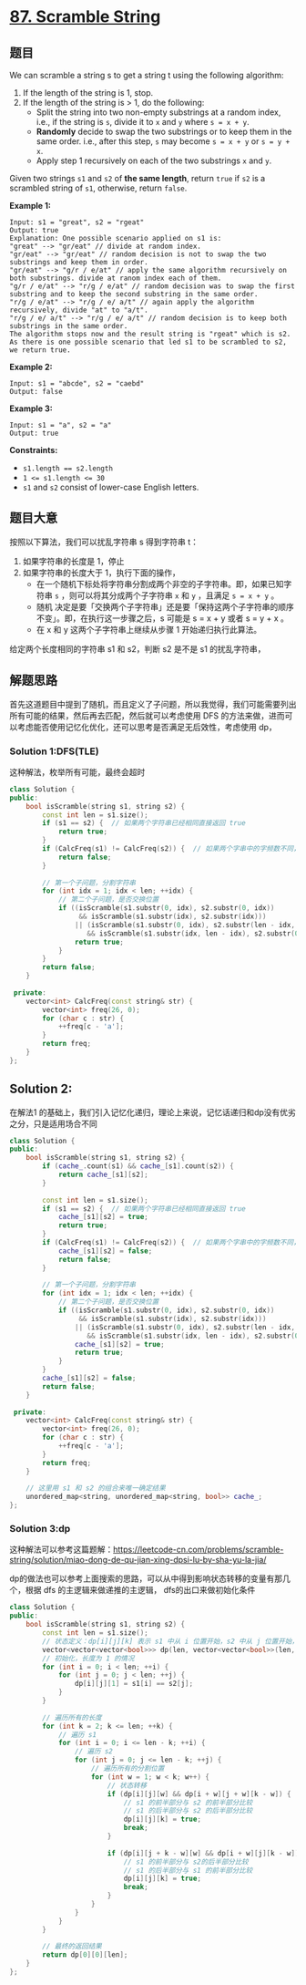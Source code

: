 # [87. Scramble String](https://leetcode-cn.com/problems/scramble-string/)

## 题目

We can scramble a string s to get a string t using the following algorithm:

1. If the length of the string is 1, stop.
2. If the length of the string is > 1, do the following:
   - Split the string into two non-empty substrings at a random index, i.e., if the string is `s`, divide it to `x` and `y` where `s = x + y`.
   - **Randomly** decide to swap the two substrings or to keep them in the same order. i.e., after this step, `s` may become `s = x + y` or `s = y + x`.
   - Apply step 1 recursively on each of the two substrings `x` and `y`.

Given two strings `s1` and `s2` of **the same length**, return `true` if `s2` is a scrambled string of `s1`, otherwise, return `false`.

 

**Example 1:**

```
Input: s1 = "great", s2 = "rgeat"
Output: true
Explanation: One possible scenario applied on s1 is:
"great" --> "gr/eat" // divide at random index.
"gr/eat" --> "gr/eat" // random decision is not to swap the two substrings and keep them in order.
"gr/eat" --> "g/r / e/at" // apply the same algorithm recursively on both substrings. divide at ranom index each of them.
"g/r / e/at" --> "r/g / e/at" // random decision was to swap the first substring and to keep the second substring in the same order.
"r/g / e/at" --> "r/g / e/ a/t" // again apply the algorithm recursively, divide "at" to "a/t".
"r/g / e/ a/t" --> "r/g / e/ a/t" // random decision is to keep both substrings in the same order.
The algorithm stops now and the result string is "rgeat" which is s2.
As there is one possible scenario that led s1 to be scrambled to s2, we return true.
```

**Example 2:**

```
Input: s1 = "abcde", s2 = "caebd"
Output: false
```

**Example 3:**

```
Input: s1 = "a", s2 = "a"
Output: true
```

 

**Constraints:**

- `s1.length == s2.length`
- `1 <= s1.length <= 30`
- `s1` and `s2` consist of lower-case English letters.

## 题目大意

按照以下算法，我们可以扰乱字符串 s 得到字符串 t：

1. 如果字符串的长度是 1，停止
2. 如果字符串的长度大于 1，执行下面的操作，
   - 在一个随机下标处将字符串分割成两个非空的子字符串。即，如果已知字符串 `s` ，则可以将其分成两个子字符串 `x` 和 `y` ，且满足 `s = x + y` 。
   - 随机 决定是要「交换两个子字符串」还是要「保持这两个子字符串的顺序不变」。即，在执行这一步骤之后，s 可能是 s = x + y 或者 s = y + x 。
   - 在 x 和 y 这两个子字符串上继续从步骤 1 开始递归执行此算法。

给定两个长度相同的字符串 s1 和 s2，判断 s2 是不是 s1 的扰乱字符串，

## 解题思路

首先这道题目中提到了随机，而且定义了子问题，所以我觉得，我们可能需要列出所有可能的结果，然后再去匹配，然后就可以考虑使用 DFS 的方法来做，进而可以考虑能否使用记忆化优化，还可以思考是否满足无后效性，考虑使用 dp，

### Solution 1:DFS(TLE)

这种解法，枚举所有可能，最终会超时

````c++
class Solution {
public:
    bool isScramble(string s1, string s2) {
        const int len = s1.size();
        if (s1 == s2) {  // 如果两个字符串已经相同直接返回 true
            return true;
        }
        if (CalcFreq(s1) != CalcFreq(s2)) {  // 如果两个字串中的字频数不同，这接返回 false
            return false;
        }
        
        // 第一个子问题，分割字符串
        for (int idx = 1; idx < len; ++idx) {
            // 第二个子问题，是否交换位置
            if ((isScramble(s1.substr(0, idx), s2.substr(0, idx))
                 && isScramble(s1.substr(idx), s2.substr(idx)))
                || (isScramble(s1.substr(0, idx), s2.substr(len - idx, idx))
                   && isScramble(s1.substr(idx, len - idx), s2.substr(0, len - idx)))) {
                return true;        
            }
        }
        return false;
    }
    
 private:
    vector<int> CalcFreq(const string& str) {
        vector<int> freq(26, 0);
        for (char c : str) {
            ++freq[c - 'a'];
        }
        return freq;
    }
};
````

## Solution 2:

在解法1 的基础上，我们引入记忆化递归，理论上来说，记忆话递归和dp没有优劣之分，只是适用场合不同

````c++
class Solution {
public:
    bool isScramble(string s1, string s2) {
        if (cache_.count(s1) && cache_[s1].count(s2)) {
            return cache_[s1][s2];
        }
        
        const int len = s1.size();
        if (s1 == s2) {  // 如果两个字符串已经相同直接返回 true
            cache_[s1][s2] = true;
            return true;
        }
        if (CalcFreq(s1) != CalcFreq(s2)) {  // 如果两个字串中的字频数不同，这接返回 false
            cache_[s1][s2] = false;
            return false;
        }
        
        // 第一个子问题，分割字符串
        for (int idx = 1; idx < len; ++idx) {
            // 第二个子问题，是否交换位置
            if ((isScramble(s1.substr(0, idx), s2.substr(0, idx))
                 && isScramble(s1.substr(idx), s2.substr(idx)))
                || (isScramble(s1.substr(0, idx), s2.substr(len - idx, idx))
                   && isScramble(s1.substr(idx, len - idx), s2.substr(0, len - idx)))) {
                cache_[s1][s2] = true;
                return true;  
            }
        }
        cache_[s1][s2] = false;
        return false;
    }
    
 private:
    vector<int> CalcFreq(const string& str) {
        vector<int> freq(26, 0);
        for (char c : str) {
            ++freq[c - 'a'];
        }
        return freq;
    }
    
    // 这里用 s1 和 s2 的组合来唯一确定结果
    unordered_map<string, unordered_map<string, bool>> cache_;
};
````

### Solution 3:dp

这种解法可以参考这篇题解：https://leetcode-cn.com/problems/scramble-string/solution/miao-dong-de-qu-jian-xing-dpsi-lu-by-sha-yu-la-jia/

dp的做法也可以参考上面搜索的思路，可以从中得到影响状态转移的变量有那几个，根据 dfs 的主逻辑来做递推的主逻辑， dfs的出口来做初始化条件

````c++
class Solution {
public:
    bool isScramble(string s1, string s2) {
        const int len = s1.size();
        // 状态定义：dp[i][j][k] 表示 s1 中从 i 位置开始，s2 中从 j 位置开始，长度为 k 的字符串是否匹配
        vector<vector<vector<bool>>> dp(len, vector<vector<bool>>(len, vector<bool>(len + 1, false)));
        // 初始化，长度为 1 的情况
        for (int i = 0; i < len; ++i) {
            for (int j = 0; j < len; ++j) {
                dp[i][j][1] = s1[i] == s2[j];
            }
        }
        
        // 遍历所有的长度
        for (int k = 2; k <= len; ++k) {
            // 遍历 s1
            for (int i = 0; i <= len - k; ++i) {
                // 遍历 s2
                for (int j = 0; j <= len - k; ++j) {
                    // 遍历所有的分割位置
                    for (int w = 1; w < k; w++) {
                        // 状态转移
                        if (dp[i][j][w] && dp[i + w][j + w][k - w]) {
                            // s1 的前半部分与 s2 的前半部分比较
                            // s1 的后半部分与 s2 的后半部分比较
                            dp[i][j][k] = true;
                            break;
                        }
                        
                        if (dp[i][j + k - w][w] && dp[i + w][j][k - w]) {
                            // s1 的前半部分与 s2的后半部分比较
                            // s1 的后半部分与 s1 的前半部分比较
                            dp[i][j][k] = true;
                            break;
                        }
                    }
                }
            }
        }
        
        // 最终的返回结果
        return dp[0][0][len];
    }    
};
````

